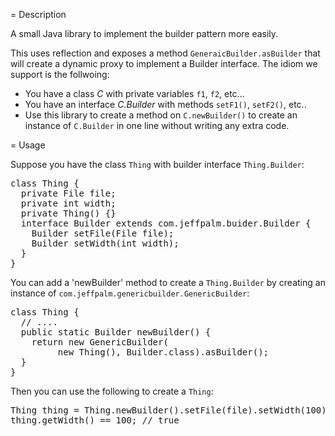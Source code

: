 = Description

A small Java library to implement the builder pattern more easily.

This uses reflection and exposes a method `GeneraicBuilder.asBuilder`
that will create a dynamic proxy to implement a Builder interface. The
idiom we support is the follwoing:

* You have a class *C* with private variables `f1`, `f2`, etc...
* You have an interface *C.Builder* with methods `setF1()`, `setF2()`, etc..
* Use this library to create a method on `C.newBuilder()` to create an instance of `C.Builder` in one line without writing any extra code.

= Usage

Suppose you have the class `Thing` with builder interface
`Thing.Builder`:

<pre>
class Thing {
  private File file;
  private int width;
  private Thing() {}
  interface Builder extends com.jeffpalm.buider.Builder {
    Builder setFile(File file);
    Builder setWidth(int width);
  }
}
</pre>

You can add a 'newBuilder' method to create a `Thing.Builder` by
creating an instance of `com.jeffpalm.genericbuilder.GenericBuilder`:

<pre>
class Thing {
  // ....
  public static Builder newBuilder() {
    return new GenericBuilder<Builder>(
         new Thing(), Builder.class).asBuilder();
  }
}
</pre>

Then you can use the following to create a `Thing`:

<pre>
Thing thing = Thing.newBuilder().setFile(file).setWidth(100).build();
thing.getWidth() == 100; // true
</pre>
